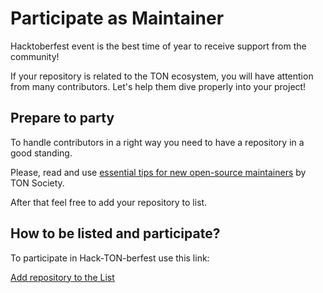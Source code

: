 # Participate as Maintainer

Hacktoberfest event is the best time of year to receive support from the community!

If your repository is related to the TON ecosystem, you will have attention from many contributors. Let's help them dive properly into your project!

## Prepare to party

To handle contributors in a right way you need to have a repository in a good standing.

Please, read and use [essential tips for new open-source maintainers](https://society.ton.org/essential-tips-for-new-open-source-maintainers) by TON Society.

After that feel free to add your repository to list.

## How to be listed and participate?

To participate in Hack-TON-berfest use this link:




<span className="DocsMarkdown--button-group-content">
  <a href="https://airtable.com/shrgXIgZdBKKX64NL"
     className="Button Button-is-docs-primary">
    Add repository to the List
  </a>
</span>